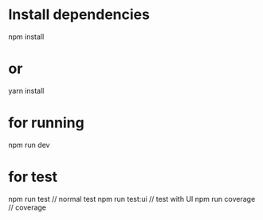 # Install dependencies

npm install

# or

yarn install

# for running

npm run dev

# for test

npm run test // normal test
npm run test:ui // test with UI
npm run coverage // coverage
